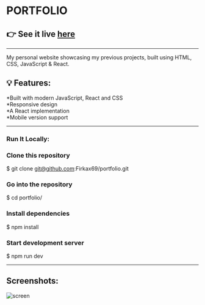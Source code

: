 # PORTFOLIO

## 👉 See it live [here](url)


-  -  -  -  -  -  -  -  -  -  -  -  -  -  -  -  - 


My personal website showcasing my previous projects, built using HTML, CSS, JavaScript & React.

## 💡 Features:

*Built with modern JavaScript, React and CSS<br/>
*Responsive design<br/>
*A React implementation<br/>
*Mobile version support<br/>
    

-  -  -  -  -  -  -  -  -  -  -  -  -  -  -  -  -  

### Run It Locally:

### Clone this repository
$ git clone git@github.com:Firkax69/portfolio.git

### Go into the repository
$ cd portfolio/

### Install dependencies
$ npm install

### Start development server
$ npm run dev


-  -  -  -  -  -  -  -  -  -  -  -  -  -  -  -  -  

## Screenshots:

![screen](https://github.com/user-attachments/assets/dc6447f3-19c0-4ecc-be13-624a95f5ac03)
